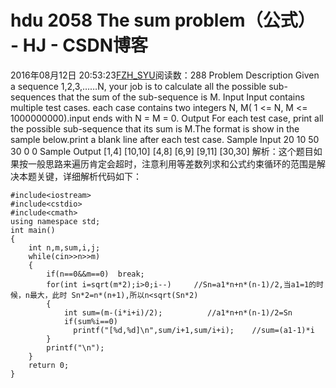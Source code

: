 # hdu 2058  The sum problem（公式） - HJ - CSDN博客
2016年08月12日 20:53:23[FZH_SYU](https://me.csdn.net/feizaoSYUACM)阅读数：288
Problem Description 
Given a sequence 1,2,3,……N, your job is to calculate all the possible sub-sequences that the sum of the sub-sequence is M.
Input 
Input contains multiple test cases. each case contains two integers N, M( 1 <= N, M <= 1000000000).input ends with N = M = 0.
Output 
For each test case, print all the possible sub-sequence that its sum is M.The format is show in the sample below.print a blank line after each test case.
Sample Input 
20 10 
50 30 
0 0
Sample Output 
[1,4] 
[10,10]
[4,8] 
[6,9] 
[9,11] 
[30,30]
解析：这个题目如果按一般思路来遍历肯定会超时，注意利用等差数列求和公式约束循环的范围是解决本题关键，详细解析代码如下：
```
#include<iostream>
#include<cstdio>
#include<cmath>
using namespace std;
int main()
{
    int n,m,sum,i,j;
    while(cin>>n>>m)
    {
        if(n==0&&m==0)  break;
        for(int i=sqrt(m*2);i>0;i--)     //Sn=a1*n+n*(n-1)/2,当a1=1的时候，n最大，此时 Sn*2=n*(n+1),所以n<sqrt(Sn*2) 
        {
            int sum=(m-(i*i+i)/2);          //a1*n+n*(n-1)/2=Sn
            if(sum%i==0)
              printf("[%d,%d]\n",sum/i+1,sum/i+i);    //sum=(a1-1)*i 
        }
        printf("\n"); 
    }
    return 0;
}
```
